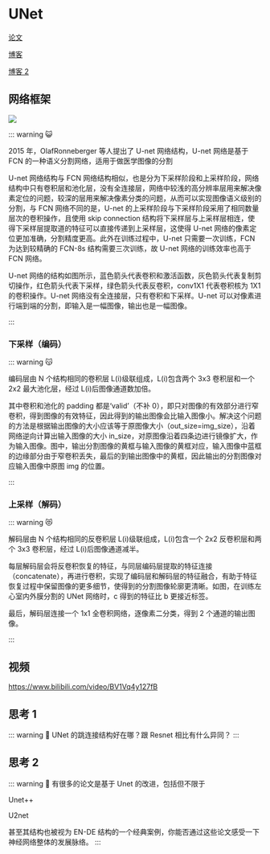 # UNet

[论文](https://arxiv.org/pdf/1505.04597.pdf)

[博客](https://blog.csdn.net/Formlsl/article/details/80373200)

[博客 2](https://blog.csdn.net/BreakingDawn0/article/details/103435768?spm=1001.2101.3001.6650.16&utm_medium=distribute.pc_relevant.none-task-blog-2%7Edefault%7EBlogCommendFromBaidu%7ERate-16-103435768-blog-87979765.t5_layer_targeting_s&depth_1-utm_source=distribute.pc_relevant.none-task-blog-2%7Edefault%7EBlogCommendFromBaidu%7ERate-16-103435768-blog-87979765.t5_layer_targeting_s&utm_relevant_index=19)

## 网络框架

![](https://hdu-cs-wiki.oss-cn-hangzhou.aliyuncs.com/boxcnoo4bKuLo5qQdQmRP2H75Sb.png)


::: warning 😺

2015 年，OlafRonneberger 等人提出了 U-net 网络结构，U-net 网络是基于 FCN 的一种语义分割网络，适用于做医学图像的分割

U-net 网络结构与 FCN 网络结构相似，也是分为下采样阶段和上采样阶段，网络结构中只有卷积层和池化层，没有全连接层，网络中较浅的高分辨率层用来解决像素定位的问题，较深的层用来解决像素分类的问题，从而可以实现图像语义级别的分割，与 FCN 网络不同的是，U-net 的上采样阶段与下采样阶段采用了相同数量层次的卷积操作，且使用 skip connection 结构将下采样层与上采样层相连，使得下采样层提取道的特征可以直接传递到上采样层，这使得 U-net 网络的像素定位更加准确，分割精度更高。此外在训练过程中，U-net 只需要一次训练，FCN 为达到较精确的 FCN-8s 结构需要三次训练，故 U-net 网络的训练效率也高于 FCN 网络。

U-net 网络的结构如图所示，蓝色箭头代表卷积和激活函数，灰色箭头代表复制剪切操作，红色箭头代表下采样，绿色箭头代表反卷积，conv1X1 代表卷积核为 1X1 的卷积操作。U-net 网络没有全连接层，只有卷积和下采样。U-net 可以对像素进行端到端的分割，即输入是一幅图像，输出也是一幅图像。

:::

### 下采样（编码）

::: warning 😽

编码层由 N 个结构相同的卷积层 L(i)级联组成，L(i)包含两个 3x3 卷积层和一个 2x2 最大池化层，经过 L(i)后图像通道数加倍。

其中卷积和池化的 padding 都是‘valid’（不补 0），即只对图像的有效部分进行窄卷积，得到图像的有效特征，因此得到的输出图像会比输入图像小。解决这个问题的方法是根据输出图像的大小应该等于原图像大小（out_size=img_size），沿着网络逆向计算出输入图像的大小 in_size，对原图像沿着四条边进行镜像扩大，作为输入图像。图中，输出分割图像的黄框与输入图像的黄框对应，输入图像中蓝框的边缘部分由于窄卷积丢失，最后的到输出图像中的黄框，因此输出的分割图像对应输入图像中原图 img 的位置。

:::

### 上采样（解码）

::: warning 😻

解码层由 N 个结构相同的反卷积层 L(i)级联组成，L(i)包含一个 2x2 反卷积层和两个 3x3 卷积层，经过 L(i)后图像通道减半。

每层解码层会将反卷积恢复的特征，与同层编码层提取的特征连接（concatenate），再进行卷积，实现了编码层和解码层的特征融合，有助于特征恢复过程中保留图像的更多细节，使得到的分割图像轮廓更清晰。如图，在训练左心室内外膜分割的 UNet 网络时，c 得到的特征比 b 更接近标签。

最后，解码层连接一个 1x1 全卷积网络，逐像素二分类，得到 2 个通道的输出图像。

:::

## 视频

https://www.bilibili.com/video/BV1Vq4y127fB

## 思考 1
::: warning 🤔
UNet 的跳连接结构好在哪？跟 Resnet 相比有什么异同？
:::
## 思考 2

::: warning 🐒
有很多的论文是基于 Unet 的改进，包括但不限于

Unet++

U2net

甚至其结构也被视为 EN-DE 结构的一个经典案例，你能否通过这些论文感受一下神经网络整体的发展脉络。
:::
